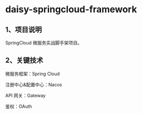 # daisy-springcloud-framework

## 1、项目说明

SpringCloud 微服务实战脚手架项目。

## 2、关键技术

微服务框架：Spring Cloud

注册中心&配置中心：Nacos

API 网关：Gateway

鉴权：OAuth
